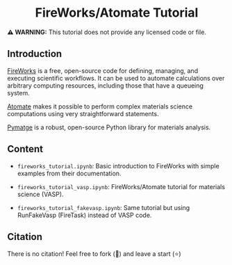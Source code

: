 <h1 align="center">FireWorks/Atomate Tutorial</h1>

**:warning: WARNING:** This tutorial does not provide any licensed code or file.

## Introduction
[FireWorks](https://materialsproject.github.io/fireworks/) is a free, open-source code for defining, managing, and executing scientific workflows. It can be used to automate calculations over arbitrary computing resources, including those that have a queueing system.

[Atomate](https://atomate.org) makes it possible to perform complex materials science computations using very straightforward statements.

[Pymatge](https://pymatgen.org) is a robust, open-source Python library for materials analysis.

## Content

- `fireworks_tutorial.ipynb`: Basic introduction to FireWorks with simple examples from their documentation.

- `fireworks_tutorial_vasp.ipynb`: FireWorks/Atomate tutorial for materials science (VASP).

- `fireworks_tutorial_fakevasp.ipynb`: Same tutorial but using RunFakeVasp (FireTask) instead of VASP code.

## Citation

There is no citation! Feel free to fork (:fork_and_knife:) and leave a start (:star:)
